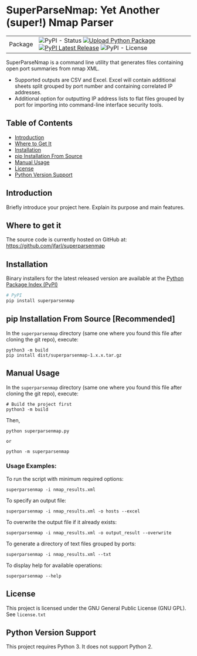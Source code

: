 # SuperParseNmap: Yet Another (super!) Nmap Parser

|   |  |
| ------------- | ------------- |
| Package  | ![PyPI - Status](https://img.shields.io/pypi/status/superparsenmap) [![Upload Python Package](https://github.com/jfarl/superparsenmap/actions/workflows/python-publish.yml/badge.svg)](https://github.com/jfarl/superparsenmap/actions/workflows/python-publish.yml) [![PyPI Latest Release](https://img.shields.io/pypi/v/superparsenmap.svg)](https://pypi.org/project/superparsenmap/) ![PyPI - License](https://img.shields.io/pypi/l/superparsenmap) |

SuperParseNmap is a command line utility that generates files containing open port summaries from nmap XML.
- Supported outputs are CSV and Excel. Excel will contain additional sheets split grouped by port number and containing correlated IP addresses.
- Additional option for outputting IP address lists to flat files grouped by port for importing into command-line interface security tools.

## Table of Contents

- [Introduction](#introduction)
- [Where to Get It](#where-to-get-it)
- [Installation](#installation)
- [pip Installation From Source](#pip-installation-from-source)
- [Manual Usage](#manual-usage)
- [License](#license)
- [Python Version Support](#python-version-support)

## Introduction

Briefly introduce your project here. Explain its purpose and main features.

## Where to get it
The source code is currently hosted on GitHub at:
https://github.com/jfarl/superparsenmap

## Installation

Binary installers for the latest released version are available at the [Python
Package Index (PyPI)](https://pypi.org/project/Superparsenmap)

```bash
# PyPI
pip install superparsenmap
```

## pip Installation From Source [Recommended]
In the `superparsenmap` directory (same one where you found this file after
cloning the git repo), execute:

	python3 -m build
	pip install dist/superparsenmap-1.x.x.tar.gz

## Manual Usage

In the `superparsenmap` directory (same one where you found this file after
cloning the git repo), execute:

	# Build the project first
	python3 -m build
 
Then,

	python superparsenmap.py

	or

	python -m superparsenmap

### Usage Examples:

To run the script with minimum required options:
	
	superparsenmap -i nmap_results.xml

To specify an output file:

	superparsenmap -i nmap_results.xml -o hosts --excel

To overwrite the output file if it already exists:

	superparsenmap -i nmap_results.xml -o output_result --overwrite

To generate a directory of text files grouped by ports:

	superparsenmap -i nmap_results.xml --txt

To display help for available operations:

	superparsenmap --help

## License

This project is licensed under the GNU General Public License (GNU GPL). See ``license.txt``

## Python Version Support
This project requires Python 3. It does not support Python 2.

